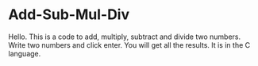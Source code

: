 # Add-Sub-Mul-Div

Hello. This is a code to add, multiply, subtract and divide two numbers.
Write two numbers and click enter. 
You will get all the results.
It is in the C language.
